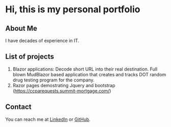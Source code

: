 # Hi, this is my personal portfolio


## About Me
I have decades of experience in IT.


## List of projects

1) Blazor applications: Decode short URL into their real destination. Full blown MudBlazor based application that creates and tracks DOT random drug testing program for the company.
1) Razor pages demostrating Jquery and bootstrap (https://ccparequests.summit-mortgage.com/)


## Contact
You can reach me at [LinkedIn](https://www.linkedin.com/markegriep) or [GitHub](https://github.com/markgriep).

